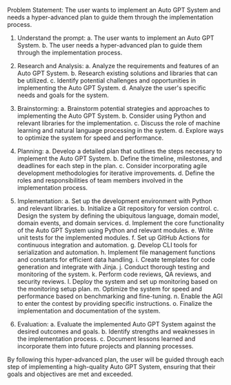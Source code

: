 Problem Statement: The user wants to implement an Auto GPT System and needs a hyper-advanced plan to guide them through the implementation process.

1. Understand the prompt:
    a. The user wants to implement an Auto GPT System.
    b. The user needs a hyper-advanced plan to guide them through the implementation process.

2. Research and Analysis:
    a. Analyze the requirements and features of an Auto GPT System.
    b. Research existing solutions and libraries that can be utilized.
    c. Identify potential challenges and opportunities in implementing the Auto GPT System.
    d. Analyze the user's specific needs and goals for the system.

3. Brainstorming:
    a. Brainstorm potential strategies and approaches to implementing the Auto GPT System.
    b. Consider using Python and relevant libraries for the implementation.
    c. Discuss the role of machine learning and natural language processing in the system.
    d. Explore ways to optimize the system for speed and performance.

4. Planning:
    a. Develop a detailed plan that outlines the steps necessary to implement the Auto GPT System.
    b. Define the timeline, milestones, and deadlines for each step in the plan.
    c. Consider incorporating agile development methodologies for iterative improvements.
    d. Define the roles and responsibilities of team members involved in the implementation process.

5. Implementation:
    a. Set up the development environment with Python and relevant libraries.
    b. Initialize a Git repository for version control.
    c. Design the system by defining the ubiquitous language, domain model, domain events, and domain services.
    d. Implement the core functionality of the Auto GPT System using Python and relevant modules.
    e. Write unit tests for the implemented modules.
    f. Set up GitHub Actions for continuous integration and automation.
    g. Develop CLI tools for serialization and automation.
    h. Implement file management functions and constants for efficient data handling.
    i. Create templates for code generation and integrate with Jinja.
    j. Conduct thorough testing and monitoring of the system.
    k. Perform code reviews, QA reviews, and security reviews.
    l. Deploy the system and set up monitoring based on the monitoring setup plan.
    m. Optimize the system for speed and performance based on benchmarking and fine-tuning.
    n. Enable the AGI to enter the contest by providing specific instructions.
    o. Finalize the implementation and documentation of the system.

6. Evaluation:
    a. Evaluate the implemented Auto GPT System against the desired outcomes and goals.
    b. Identify strengths and weaknesses in the implementation process.
    c. Document lessons learned and incorporate them into future projects and planning processes.

By following this hyper-advanced plan, the user will be guided through each step of implementing a high-quality Auto GPT System, ensuring that their goals and objectives are met and exceeded.